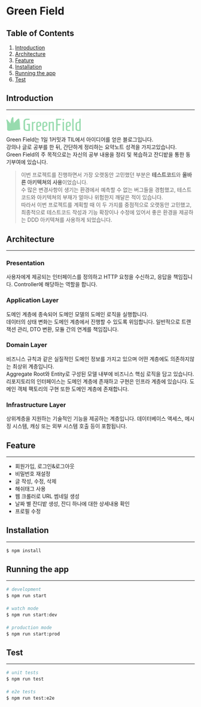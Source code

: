 # Green Field

## Table of Contents

1. [ Introduction ](#introduction)
2. [ Architecture ](#architecture)
3. [ Feature ](#feature)
4. [ Installation ](#installation)
5. [ Running the app ](#running-app)
6. [ Test ](#test)

<a name="introduction"></a>

## Introduction

---

<img src="logo.png" width="40%" height="30%" alt="GreenField Logo"></img></br>
Green Field는 1일 1커밋과 TIL에서 아이디어를 얻은 블로그입니다.</br>
강의나 글로 공부를 한 뒤, 간단하게 정리하는 요약노트 성격을 가지고있습니다.</br>
Green Field의 주 목적으로는 자신의 공부 내용을 정리 및 복습하고 잔디밭을 통한 동기부여에 있습니다.

> 이번 프로젝트를 진행하면서 가장 오랫동안 고민했던 부분은 **테스트코드**와 **올바른 아키텍쳐의 사용**이었습니다.</br>
> 수 많은 변경사항이 생기는 환경에서 예측할 수 없는 버그들을 경험했고, 테스트코드와 아키텍쳐의 부재가 얼마나 위험한지 깨달은 적이 있습니다.</br>
> 따라서 이번 프로젝트를 계획할 때 이 두 가지를 중점적으로 오랫동안 고민했고, 최종적으로 테스트코드 작성과 기능 확장이나 수정에 있어서 좋은 환경을 제공하는 DDD 아키텍쳐를 사용하게 되었습니다.

<a name="architecture"></a>

## Architecture

---

### Presentation

사용자에게 제공되는 인터페이스를 정의하고 HTTP 요청을 수신하고, 응답을 책임집니다. Controller에 해당하는 역할을 합니다.

### Application Layer

도메인 계층에 종속되어 도메인 모델의 도메인 로직을 실행합니다.</br>데이터의 상태 변화는 도메인 계층에서 진행할 수 있도록 위임합니다.
일반적으로 트랜잭션 관리, DTO 변환, 모듈 간의 연계를 책임집니다.

### Domain Layer

비즈니스 규칙과 같은 실질적인 도메인 정보를 가지고 있으며 어떤 계층에도 의존하지않는 최상위 계층입니다.</br>
Aggregate Root와 Entity로 구성된 모델 내부에 비즈니스 핵심 로직을 담고 있습니다.
리포지토리의 인터페이스는 도메인 계층에 존재하고 구현은 인프라 계층에 있습니다. 도메인 객체 팩토리의 구현 또한 도메인 계층에 존재합니다.

### Infrastructure Layer

상위계층을 지원하는 기술적인 기능을 제공하는 계층입니다. 데이터베이스 액세스, 메시징 시스템, 캐싱 또는 외부 시스템 호출 등이 포함됩니다.

<a name="feature"></a>

## Feature

---

- 회원가입, 로그인&로그아웃
- 비밀번호 재설정
- 글 작성, 수정, 삭제
- 해쉬태그 사용
- 웹 크롤러로 URL 썸네일 생성
- 날짜 별 잔디밭 생성, 잔디 하나에 대한 상세내용 확인
- 프로필 수정

<a name="installation"></a>

## Installation

---

```bash
$ npm install
```

<a name="running-app"></a>

## Running the app

---

```bash
# development
$ npm run start

# watch mode
$ npm run start:dev

# production mode
$ npm run start:prod
```

<a name="test"></a>

## Test

---

```bash
# unit tests
$ npm run test

# e2e tests
$ npm run test:e2e
```
